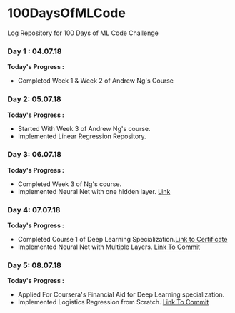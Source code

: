 # 100DaysOfMLCode
Log Repository for 100 Days of ML Code Challenge

### Day 1 : 04.07.18
**Today's Progress :**
* Completed Week 1 & Week 2 of Andrew Ng's Course

### Day 2: 05.07.18
__Today's Progress :__
* Started With Week 3 of Andrew Ng's course.
* Implemented Linear Regression Repository.

### Day 3: 06.07.18
__Today's Progress :__
* Completed Week 3 of Ng's course.
* Implemented Neural Net with one hidden layer. [Link](https://github.com/nikhil-seth/100DaysOfMLCode/commit/a4e2c56acad2f2e7ec80c92341dee5c428796022)


### Day 4: 07.07.18
__Today's Progress :__
* Completed Course 1 of Deep Learning Specialization.[Link to Certificate](https://t.co/f7jHolToXr)
* Implemented Neural Net with Multiple Layers. [Link To Commit](https://github.com/nikhil-seth/100DaysOfMLCode/commit/ab73726be2d1ad8aada9c53c6a7f52d1fa99a7a9)

### Day 5: 08.07.18
__Today's Progress :__
* Applied For Coursera's Financial Aid for Deep Learning specialization.
* Implemented Logistics Regression from Scratch. [Link To Commit](https://t.co/HLBln56lWm)
